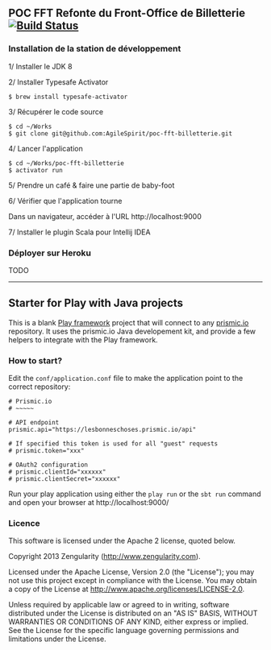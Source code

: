 ## POC FFT Refonte du Front-Office de Billetterie [![Build Status](https://travis-ci.org/AgileSpirit/poc-fft-billetterie.svg?branch=master)](https://travis-ci.org/AgileSpirit/poc-fft-billetterie) 

### Installation de la station de développement

1/ Installer le JDK 8

2/ Installer Typesafe Activator

```
$ brew install typesafe-activator
```

3/ Récupérer le code source

```
$ cd ~/Works
$ git clone git@github.com:AgileSpirit/poc-fft-billetterie.git
```

4/ Lancer l'application

```
$ cd ~/Works/poc-fft-billetterie
$ activator run
```

5/ Prendre un café & faire une partie de baby-foot

6/ Vérifier que l'application tourne

Dans un navigateur, accéder à l'URL http://localhost:9000

7/ Installer le plugin Scala pour Intellij IDEA


### Déployer sur Heroku

TODO

---


## Starter for Play with Java projects 

This is a blank [Play framework](http://www.playframework.com) project that will connect to any [prismic.io](https://prismic.io) repository. It uses the prismic.io Java developement kit, and provide a few helpers to integrate with the Play framework.

### How to start?

Edit the `conf/application.conf` file to make the application point to the correct repository:

```
# Prismic.io
# ~~~~~

# API endpoint
prismic.api="https://lesbonneschoses.prismic.io/api"

# If specified this token is used for all "guest" requests
# prismic.token="xxx"

# OAuth2 configuration
# prismic.clientId="xxxxxx"
# prismic.clientSecret="xxxxxx"
```

Run your play application using either the `play run` or the `sbt run` command and open your browser at http://localhost:9000/

### Licence

This software is licensed under the Apache 2 license, quoted below.

Copyright 2013 Zengularity (http://www.zengularity.com).

Licensed under the Apache License, Version 2.0 (the "License"); you may not use this project except in compliance with the License. You may obtain a copy of the License at http://www.apache.org/licenses/LICENSE-2.0.

Unless required by applicable law or agreed to in writing, software distributed under the License is distributed on an "AS IS" BASIS, WITHOUT WARRANTIES OR CONDITIONS OF ANY KIND, either express or implied. See the License for the specific language governing permissions and limitations under the License.